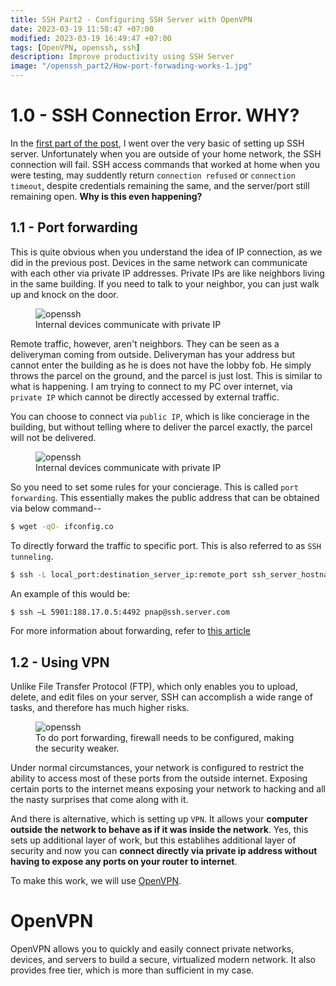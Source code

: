 ```yaml
---
title: SSH Part2 - Configuring SSH Server with OpenVPN
date: 2023-03-19 11:58:47 +07:00
modified: 2023-03-19 16:49:47 +07:00
tags: [OpenVPN, openssh, ssh]
description: Improve productivity using SSH Server
image: "/openssh_part2/How-port-forwading-works-1.jpg"
---
```


# 1.0 - SSH Connection Error. WHY?

In the [first part of the post](https://chophilip21.github.io/openssh), I went over the very basic of setting up SSH server. Unfortunately when you are outside of your home network, the SSH connection will fail.
SSH access commands that worked at home when you were testing, may suddently return `connection refused` or `connection timeout`, despite credentials remaining the same, and the server/port still remaining open. <b>Why is this even happening?</b>

## 1.1 - Port forwarding

This is quite obvious when you understand the idea of IP connection, as we did in the previous post. Devices in the same network can communicate with each other via private IP addresses. Private IPs are like neighbors living in the same building. If you need to talk to your neighbor, you can just walk up and knock on the door.

<figure>
<img src="https://media.geeksforgeeks.org/wp-content/uploads/20220517111808/privateip1.jpg" alt="openssh">
<figcaption>Internal devices communicate with private IP </figcaption>
</figure>

Remote traffic, however, aren't neighbors. They can be seen as a deliveryman coming from outside. Deliveryman has your address but cannot enter the building as he is does not have the lobby fob. He simply throws the parcel on the ground, and the parcel is just lost. This is similar to what is happening. I am trying to connect to my PC over internet, via `private IP` which cannot be directly accessed by external traffic. 

You can choose to connect via `public IP`, which is like concierage in the building, but without telling where to deliver the parcel exactly, the parcel will not be delivered.  

<figure>
<img src="https://www.stjamescourthotel.co.uk/images/Homepage_807x640/Head-Concierge%2C-Binoy-Nair-807-640f278.jpg?width=807&height=640&ext=.jpg" alt="openssh">
<figcaption>Internal devices communicate with private IP </figcaption>
</figure>

So you need to set some rules for your concierage. This is called `port forwarding`. This essentially makes the public address that can be obtained via below command-- 

```bash
$ wget -qO- ifconfig.co
```

To directly forward the traffic to specific port. This is also referred to as `SSH tunneling`. 

```bash
$ ssh -L local_port:destination_server_ip:remote_port ssh_server_hostname
```

An example of this would be:

```bash
$ ssh –L 5901:188.17.0.5:4492 pnap@ssh.server.com
```

For more information about forwarding, refer to [this article](https://phoenixnap.com/kb/ssh-port-forwarding)

## 1.2 - Using VPN

Unlike File Transfer Protocol (FTP), which only enables you to upload, delete, and edit files on your server, SSH can accomplish a wide range of tasks, and therefore has much higher risks. 

<figure>
<img src="/openssh_part2/How-port-forwading-works-1.jpg" alt="openssh">
<figcaption>To do port forwarding, firewall needs to be configured, making the security weaker.</figcaption>
</figure>

Under normal circumstances, your network is configured to restrict the ability to access most of these ports from the outside internet. Exposing certain ports to the internet means exposing your network to hacking and all the nasty surprises that come along with it.

And there is alternative, which is setting up `VPN`. It allows your **computer outside the network to behave as if it was inside the network**. Yes, this sets up additional layer of work, but this establihes additional layer of security and now you can **connect directly via private ip address without having to expose any ports on your router to internet**. 

To make this work, we will use [OpenVPN](https://openvpn.net/). 

# OpenVPN

OpenVPN allows you to quickly and easily connect private networks, devices, and servers to build a secure, virtualized modern network. It also provides free tier, which is more than sufficient in my case. 

